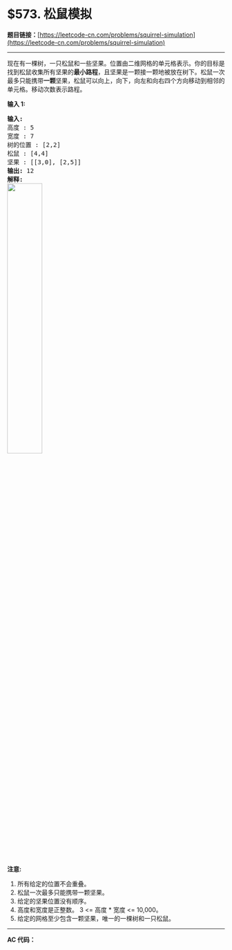 # $573. 松鼠模拟

**题目链接：**[https://leetcode-cn.com/problems/squirrel-simulation](https://leetcode-cn.com/problems/squirrel-simulation)

---

<div class="content__1Y2H">
 <div class="notranslate">
  <p>现在有一棵树，一只松鼠和一些坚果。位置由二维网格的单元格表示。你的目标是找到松鼠收集所有坚果的<strong>最小路程</strong>，且坚果是一颗接一颗地被放在树下。松鼠一次最多只能携带<strong>一颗</strong>坚果，松鼠可以向上，向下，向左和向右四个方向移动到相邻的单元格。移动次数表示路程。</p> 
  <p><strong>输入 1:</strong></p> 
  <pre class="language-text"><strong>输入:</strong> 
高度 : 5
宽度 : 7
树的位置 : [2,2]
松鼠 : [4,4]
坚果 : [[3,0], [2,5]]
<strong>输出:</strong> 12
<strong>解释:</strong>
<img style="width: 40%;" src="/uploads/2018/10/22/squirrel_simulation.png">​​​​​
</pre> 
  <p><strong>注意:</strong></p> 
  <ol> 
   <li>所有给定的位置不会重叠。</li> 
   <li>松鼠一次最多只能携带一颗坚果。</li> 
   <li>给定的坚果位置没有顺序。</li> 
   <li>高度和宽度是正整数。 3 &lt;= 高度 * 宽度 &lt;= 10,000。</li> 
   <li>给定的网格至少包含一颗坚果，唯一的一棵树和一只松鼠。</li> 
  </ol> 
 </div>
</div>

---

**AC 代码：**

```java

```